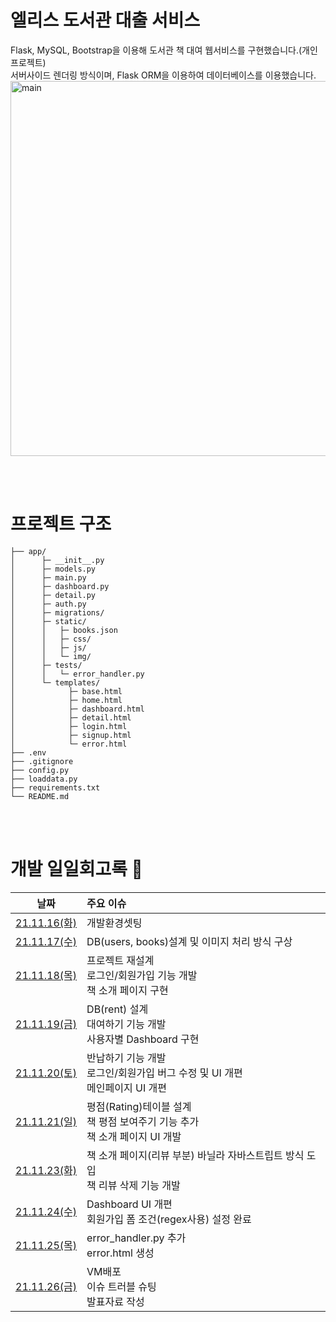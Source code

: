 # 엘리스 도서관 대출 서비스
Flask, MySQL, Bootstrap을 이용해 도서관 책 대여 웹서비스를 구현했습니다.(개인프로젝트) <br>
서버사이드 렌더링 방식이며, Flask ORM을 이용하여 데이터베이스를 이용했습니다.
<img src="https://user-images.githubusercontent.com/39133877/159165403-63d9acc9-f4db-4935-8954-44a83ee883fc.png" alt="main" width="600px"></img>




<br>
<br>


# 프로젝트 구조

```
├── app/
│      ├─ __init__.py
│      ├─ models.py
│      ├─ main.py
│      ├─ dashboard.py
│      ├─ detail.py
│      ├─ auth.py
│      ├─ migrations/
│      ├─ static/
│      │   ├─ books.json
│      │   ├─ css/
│      │   ├─ js/
│      │   └─ img/
│      ├─ tests/
│      │   └─ error_handler.py
│      └─ templates/
│            ├─ base.html
│            ├─ home.html
│            ├─ dashboard.html
│            ├─ detail.html
│            ├─ login.html
│            ├─ signup.html
│            └─ error.html
├── .env
├── .gitignore
├── config.py
├── loaddata.py
├── requirements.txt
└── README.md
```  



<br>
<br>


# 개발 일일회고록 :pencil: 


| 날짜     | 주요 이슈 |
| :------: | :------ | 
| [21.11.16(화)](https://kdt-gitlab.elice.io/003-part2-project-library/team1/youngsuk/-/wikis/21.11.16(%ED%99%94)-%EC%9D%BC%EC%9D%BC%ED%9A%8C%EA%B3%A0) | 개발환경셋팅 |
| [21.11.17(수)](https://kdt-gitlab.elice.io/003-part2-project-library/team1/youngsuk/-/wikis/21.11.17(%EC%88%98)-%EC%9D%BC%EC%9D%BC%ED%9A%8C%EA%B3%A0) | DB(users, books)설계 및 이미지 처리 방식 구상 |
| [21.11.18(목)](https://kdt-gitlab.elice.io/003-part2-project-library/team1/youngsuk/-/wikis/21.11.18(%EB%AA%A9)-%EC%9D%BC%EC%9D%BC%ED%9A%8C%EA%B3%A0)| 프로젝트 재설계 <br> 로그인/회원가입 기능 개발 <br> 책 소개 페이지 구현 <br> |
| [21.11.19(금)](https://kdt-gitlab.elice.io/003-part2-project-library/team1/youngsuk/-/wikis/21.11.19(%EA%B8%88)-%EC%9D%BC%EC%9D%BC%ED%9A%8C%EA%B3%A0) | DB(rent) 설계 <br> 대여하기 기능 개발 <br> 사용자별 Dashboard 구현 <br>  |
| [21.11.20(토)](https://kdt-gitlab.elice.io/003-part2-project-library/team1/youngsuk/-/wikis/21.11.20(%ED%86%A0)-%EC%9D%BC%EC%9D%BC%ED%9A%8C%EA%B3%A0) | 반납하기 기능 개발 <br> 로그인/회원가입 버그 수정 및 UI 개편 <br> 메인페이지 UI 개편 <br> |
| [21.11.21(일)](https://kdt-gitlab.elice.io/003-part2-project-library/team1/youngsuk/-/wikis/21.11.21(%EC%9D%BC)-%EC%9D%BC%EC%9D%BC%ED%9A%8C%EA%B3%A0) | 평점(Rating)테이블 설계 <br> 책 평점 보여주기 기능 추가 <br> 책 소개 페이지 UI 개발 |
| [21.11.23(화)](https://kdt-gitlab.elice.io/003-part2-project-library/team1/youngsuk/-/wikis/21.11.23(%ED%99%94)-%EC%9D%BC%EC%9D%BC%ED%9A%8C%EA%B3%A0) | 책 소개 페이지(리뷰 부분) 바닐라 자바스트립트 방식 도입 <br> 책 리뷰 삭제 기능 개발 |
| [21.11.24(수)](https://kdt-gitlab.elice.io/003-part2-project-library/team1/youngsuk/-/wikis/21.11.24(%EC%88%98)-%EC%9D%BC%EC%9D%BC%ED%9A%8C%EA%B3%A0) | Dashboard UI 개편 <br> 회원가입 폼 조건(regex사용) 설정 완료 |
| [21.11.25(목)](https://kdt-gitlab.elice.io/003-part2-project-library/team1/youngsuk/-/wikis/21.11.25(%EB%AA%A9)-%EC%9D%BC%EC%9D%BC%ED%9A%8C%EA%B3%A0) | error_handler.py 추가 <br> error.html 생성 |
| [21.11.26(금)](https://kdt-gitlab.elice.io/003-part2-project-library/team1/youngsuk/-/wikis/21.11.26(%EA%B8%88)-%EC%9D%BC%EC%9D%BC%ED%9A%8C%EA%B3%A0) | VM배포 <br> 이슈 트러블 슈팅  <br> 발표자료 작성  |
